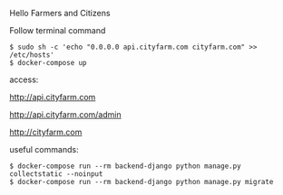 
Hello Farmers and Citizens

Follow terminal command

```
$ sudo sh -c 'echo "0.0.0.0 api.cityfarm.com cityfarm.com" >> /etc/hosts'
$ docker-compose up
```

access: 

http://api.cityfarm.com

http://api.cityfarm.com/admin

http://cityfarm.com


useful commands:

```shell
$ docker-compose run --rm backend-django python manage.py collectstatic --noinput
$ docker-compose run --rm backend-django python manage.py migrate
```
